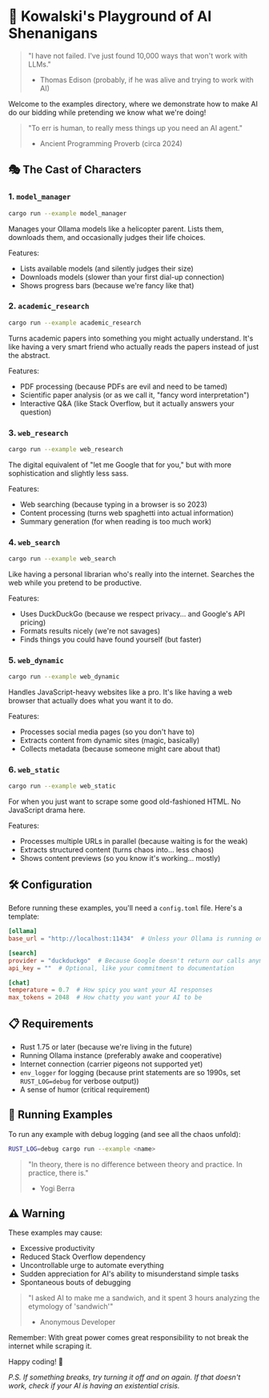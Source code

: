 # 🤖 Kowalski's Playground of AI Shenanigans

> "I have not failed. I've just found 10,000 ways that won't work with LLMs." 
> - Thomas Edison (probably, if he was alive and trying to work with AI)

Welcome to the examples directory, where we demonstrate how to make AI do our bidding while pretending we know what we're doing!

> "To err is human, to really mess things up you need an AI agent."
> - Ancient Programming Proverb (circa 2024)

## 🎭 The Cast of Characters

### 1. `model_manager`
```bash
cargo run --example model_manager
```
Manages your Ollama models like a helicopter parent. Lists them, downloads them, and occasionally judges their life choices.

Features:
- Lists available models (and silently judges their size)
- Downloads models (slower than your first dial-up connection)
- Shows progress bars (because we're fancy like that)

### 2. `academic_research`
```bash
cargo run --example academic_research
```
Turns academic papers into something you might actually understand. It's like having a very smart friend who actually reads the papers instead of just the abstract.

Features:
- PDF processing (because PDFs are evil and need to be tamed)
- Scientific paper analysis (or as we call it, "fancy word interpretation")
- Interactive Q&A (like Stack Overflow, but it actually answers your question)

### 3. `web_research`
```bash
cargo run --example web_research
```
The digital equivalent of "let me Google that for you," but with more sophistication and slightly less sass.

Features:
- Web searching (because typing in a browser is so 2023)
- Content processing (turns web spaghetti into actual information)
- Summary generation (for when reading is too much work)

### 4. `web_search`
```bash
cargo run --example web_search
```
Like having a personal librarian who's really into the internet. Searches the web while you pretend to be productive.

Features:
- Uses DuckDuckGo (because we respect privacy... and Google's API pricing)
- Formats results nicely (we're not savages)
- Finds things you could have found yourself (but faster)

### 5. `web_dynamic`
```bash
cargo run --example web_dynamic
```
Handles JavaScript-heavy websites like a pro. It's like having a web browser that actually does what you want it to do.

Features:
- Processes social media pages (so you don't have to)
- Extracts content from dynamic sites (magic, basically)
- Collects metadata (because someone might care about that)

### 6. `web_static`
```bash
cargo run --example web_static
```
For when you just want to scrape some good old-fashioned HTML. No JavaScript drama here.

Features:
- Processes multiple URLs in parallel (because waiting is for the weak)
- Extracts structured content (turns chaos into... less chaos)
- Shows content previews (so you know it's working... mostly)

## 🛠 Configuration

Before running these examples, you'll need a `config.toml` file. Here's a template:

```toml
[ollama]
base_url = "http://localhost:11434"  # Unless your Ollama is running on Mars

[search]
provider = "duckduckgo"  # Because Google doesn't return our calls anymore
api_key = ""  # Optional, like your commitment to documentation

[chat]
temperature = 0.7  # How spicy you want your AI responses
max_tokens = 2048  # How chatty you want your AI to be
```

## 📋 Requirements

- Rust 1.75 or later (because we're living in the future)
- Running Ollama instance (preferably awake and cooperative)
- Internet connection (carrier pigeons not supported yet)
- `env_logger` for logging (because print statements are so 1990s, set `RUST_LOG=debug` for verbose output))
- A sense of humor (critical requirement)

## 🚀 Running Examples

To run any example with debug logging (and see all the chaos unfold):
```bash
RUST_LOG=debug cargo run --example <name>
```

> "In theory, there is no difference between theory and practice. In practice, there is."
> - Yogi Berra

## ⚠️ Warning

These examples may cause:
- Excessive productivity
- Reduced Stack Overflow dependency
- Uncontrollable urge to automate everything
- Sudden appreciation for AI's ability to misunderstand simple tasks
- Spontaneous bouts of debugging

> "I asked AI to make me a sandwich, and it spent 3 hours analyzing the etymology of 'sandwich'"
> - Anonymous Developer

Remember: With great power comes great responsibility to not break the internet while scraping it.

Happy coding! 🎉

*P.S. If something breaks, try turning it off and on again. If that doesn't work, check if your AI is having an existential crisis.* 
